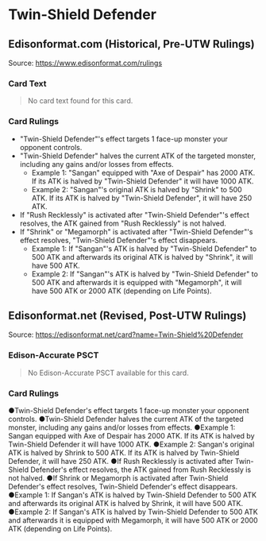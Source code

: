 # Twin-Shield Defender

## Edisonformat.com (Historical, Pre-UTW Rulings)

Source: https://www.edisonformat.com/rulings

### Card Text

> No card text found for this card.

### Card Rulings

*   "Twin-Shield Defender"'s effect targets 1 face-up monster your opponent controls.
*   "Twin-Shield Defender" halves the current ATK of the targeted monster, including any gains and/or losses from effects.
    *   Example 1: "Sangan" equipped with "Axe of Despair" has 2000 ATK. If its ATK is halved by "Twin-Shield Defender" it will have 1000 ATK.
    *   Example 2: "Sangan"'s original ATK is halved by "Shrink" to 500 ATK. If its ATK is halved by "Twin-Shield Defender", it will have 250 ATK.
*   If "Rush Recklessly" is activated after "Twin-Shield Defender"'s effect resolves, the ATK gained from "Rush Recklessly" is not halved.
*   If "Shrink" or "Megamorph" is activated after "Twin-Shield Defender"'s effect resolves, "Twin-Shield Defender"'s effect disappears.
    *   Example 1: If "Sangan"'s ATK is halved by "Twin-Shield Defender" to 500 ATK and afterwards its original ATK is halved by "Shrink", it will have 500 ATK.
    *   Example 2: If "Sangan"'s ATK is halved by "Twin-Shield Defender" to 500 ATK and afterwards it is equipped with "Megamorph", it will have 500 ATK or 2000 ATK (depending on Life Points).

## Edisonformat.net (Revised, Post-UTW Rulings)

Source: https://edisonformat.net/card?name=Twin-Shield%20Defender

### Edison-Accurate PSCT

> No Edison-Accurate PSCT available for this card.

### Card Rulings

●Twin-Shield Defender's effect targets 1 face-up monster your opponent controls.
●Twin-Shield Defender halves the current ATK of the targeted monster, including any gains and/or losses from effects.
●Example 1: Sangan equipped with Axe of Despair has 2000 ATK. If its ATK is halved by Twin-Shield Defender it will have 1000 ATK.
●Example 2: Sangan's original ATK is halved by Shrink to 500 ATK. If its ATK is halved by Twin-Shield Defender, it will have 250 ATK.
●If Rush Recklessly is activated after Twin-Shield Defender's effect resolves, the ATK gained from Rush Recklessly is not halved.
●If Shrink or Megamorph is activated after Twin-Shield Defender's effect resolves, Twin-Shield Defender's effect disappears.
●Example 1: If Sangan's ATK is halved by Twin-Shield Defender to 500 ATK and afterwards its original ATK is halved by Shrink, it will have 500 ATK.
●Example 2: If Sangan's ATK is halved by Twin-Shield Defender to 500 ATK and afterwards it is equipped with Megamorph, it will have 500 ATK or 2000 ATK (depending on Life Points).
            